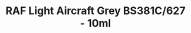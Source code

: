 ---
layout: product
title: "RAF Light Aircraft Grey BS381C/627 - 10ml"
price: "330" 
desc: "Acrylic Laquer 10mL"
img_path: "/assets/img/RC298.jpg"
brand: "AK "
available: false
special_offer: false
new: false
soon: false
cat: "020000"
subcat: "020200"
subsubcat: "020201"
sifra: "RC298"
popular: false
---